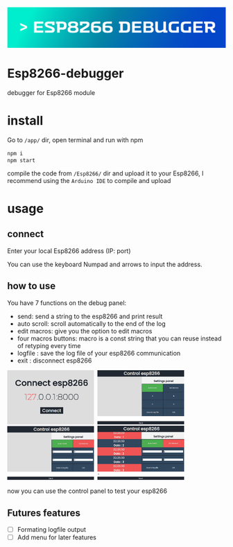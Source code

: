 <img src="https://raw.githubusercontent.com/EladJosef/Esp8266-debugger/314465702463d86e7e67cb41d26b78e2950b80eb/img/banner.svg" width="1000">

# Esp8266-debugger
debugger for Esp8266 module

# install
Go to `/app/` dir, open terminal and run with npm
```node
npm i
npm start
```
compile the code from `/Esp8266/` dir and upload it to your Esp8266, I recommend using the `Arduino IDE` to compile and upload

# usage

## connect

Enter your local Esp8266 address (IP: port)


You can use the keyboard Numpad and arrows to input the address.

## how to use
You have 7 functions on the debug panel:
- send: send a string to the esp8266 and print result
- auto scroll: scroll automatically to the end of the log 
- edit macros: give you the option to edit macros 
- four macros buttons: macro is a const string that you can reuse instead of retyping every time 
- logfile : save the log file of your esp8266 communication 
- exit : disconnect esp8266

<p float="left">
  <kbd>
  <img src="https://raw.githubusercontent.com/EladJosef/Esp8266-debugger/master/img/connect.png" width="200">
  </kbd>
  <kbd>
  <img src="https://raw.githubusercontent.com/EladJosef/Esp8266-debugger/master/img/Control.png" width="200">
  </kbd>
  <kbd>
  <img src="https://raw.githubusercontent.com/EladJosef/Esp8266-debugger/master/img/edit-macro.png" width="200">
  </kbd>
  <kbd>
  <img src="https://raw.githubusercontent.com/EladJosef/Esp8266-debugger/master/img/log.png" width="200">
  </kbd>
</p>


now you can use the control panel to test your esp8266

## Futures features
- [ ] Formating logfile output 
- [ ] Add menu for later features 
